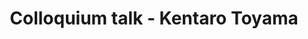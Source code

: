 ---
name: Kentaro Toyama
position: University of Michigan
title: Colloquium talk - Kentaro Toyama
date_coll: Friday, October 25 2019, 12:00-1:30 PM EST
bio: Kentaro Toyama is W. K. Kellogg Professor of Community Information at the University of Michigan School of Information and a fellow of the Dalai Lama Center for Ethics and Transformative Values at MIT. He is the author of Geek Heresy - Rescuing Social Change from the Cult of Technology. From 2005-2009, Toyama was co-founder and assistant managing director of Microsoft Research India. There, he started the Technology for Emerging Markets research group, which conducts interdisciplinary research to understand how the world's poorest communities interact with electronic technology and to invent new ways for technology to support their socio-economic development. Prior to his time in India, Toyama did research in artificial intelligence, computer vision, and human-computer interaction at Microsoft and taught mathematics at Ashesi University in Ghana.
talktitle: Lessons from ICTD - Information & Communication Technologies and Development
talkapstract: Since the turn of the millennium, the interdisciplinary field of information & communication technologies and development (ICTD) has explored how digital technologies could contribute to international socio-economic development. The associated research community includes both techno-utopians who imagine that just about any problem can be solved with the right application of technology, as well as extreme skeptics wary of any attempts at intervention. Debates continue, but in this talk, I will attempt to summarize some of the expressed consensus in ICTD -- things that not everyone necessarily believes, but will at least pay lip service to. I will also discuss what I call technology's "Law of Amplification," which reconciles some of the differing opinions in ICTD and also offers guidance for how mechanism design can have real-world impact.
description: Kentaro Toyama - Lessons from ICTD - Information & Communication Technologies and Development
season: Fall 2019
active: 0
image: "/assets/colloquium/kentaro2.jpg"
link: https://www.si.umich.edu/people/kentaro-toyama
youtube_link: https://www.youtube.com/watch?v=eE6pxoDrnLU
---